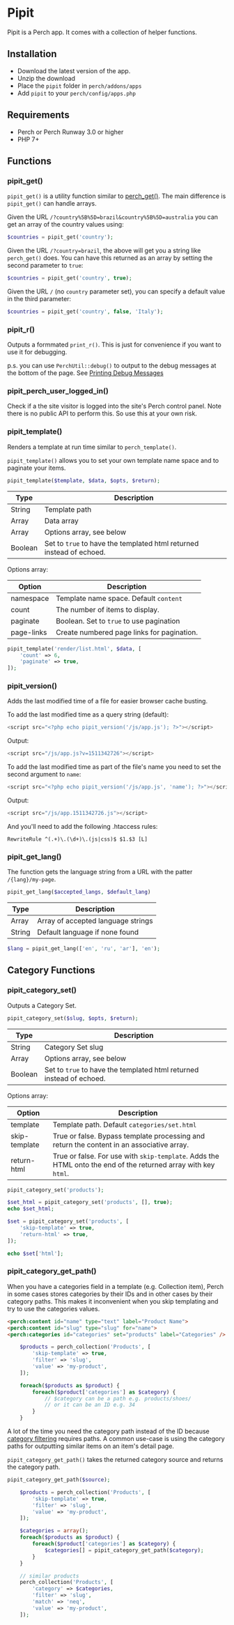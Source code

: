 # Pipit
Pipit is a Perch app. It comes with a collection of helper functions.

## Installation
* Download the latest version of the app.
* Unzip the download
* Place the `pipit` folder in `perch/addons/apps`
* Add `pipit` to your `perch/config/apps.php`


## Requirements
* Perch or Perch Runway 3.0 or higher
* PHP 7+


## Functions

### pipit_get()

`pipit_get()` is a utility function similar to [perch_get()](https://docs.grabaperch.com/functions/utilities/perch-get/). The main difference is `pipit_get()` can handle arrays.

Given the URL `/?country%5B%5D=brazil&country%5B%5D=australia` you can get an array of the country values using:

```php
$countries = pipit_get('country');
```

Given the URL `/?country=brazil`, the above will get you a string like `perch_get()` does. You can have this returned as an array by setting the second parameter to `true`:

```php
$countries = pipit_get('country', true);
```


Given the URL `/` (no `country` parameter set), you can specify a default value in the third parameter:

```php
$countries = pipit_get('country', false, 'Italy');
```




### pipit_r()

Outputs a formmated `print_r()`. This is just for convenience if you want to use it for debugging.

p.s. you can use `PerchUtil::debug()` to output to the debug messages at the bottom of the page. See [Printing Debug Messages](https://grabapipit.com/blog/printing-debug-messages)




### pipit_perch_user_logged_in()

Check if a the site visitor is logged into the site's Perch control panel. Note there is no public API to perform this. So use this at your own risk.




### pipit_template()

Renders a template at run time similar to `perch_template()`. 

`pipit_template()` allows you to set your own template name space and to paginate your items.

```php
pipit_template($template, $data, $opts, $return);
```

| Type       | Description                                                    |
|------------|----------------------------------------------------------------|
| String     | Template path                                                  |
| Array      | Data array                                                     |
| Array      | Options array, see below                                       |
| Boolean    | Set to `true` to have the templated html returned instead of echoed.    |


Options array:

| Option     | Description                                                    |
|------------|----------------------------------------------------------------|
| namespace  | Template name space. Default `content`                         |
| count      | The number of items to display.                                |
| paginate   | Boolean. Set to `true` to use pagination                       |
| page-links | Create numbered page links for pagination.                     |


```php
pipit_template('render/list.html', $data, [
    'count' => 6,
    'paginate' => true,
]);
```




### pipit_version()

Adds the last modified time of a file for easier browser cache busting.

To add the last modified time as a query string (default):

```php
<script src="<?php echo pipit_version('/js/app.js'); ?>"></script>
```

Output:

```php
<script src="/js/app.js?v=1511342726"></script>
```

To add the last modified time as part of the file's name you need to set the second argument to `name`:

```php
<script src="<?php echo pipit_version('/js/app.js', 'name'); ?>"></script>
```

Output:

```php
<script src="/js/app.1511342726.js"></script>
```

And you'll need to add the following .htaccess rules:

```
RewriteRule ^(.+)\.(\d+)\.(js|css)$ $1.$3 [L]
```



### pipit_get_lang()

The function gets the language string from a URL with the patter `/{lang}/my-page`.

```php
pipit_get_lang($accepted_langs, $default_lang)
```


| Type       | Description                                                    |
|------------|----------------------------------------------------------------|
| Array      | Array of accepted language strings                             |
| String     | Default language if none found                                 |


```php
$lang = pipit_get_lang(['en', 'ru', 'ar'], 'en');
```







## Category Functions

### pipit_category_set()

Outputs a Category Set.

```php
pipit_category_set($slug, $opts, $return);
```

| Type       | Description                                                    |
|------------|----------------------------------------------------------------|
| String     | Category Set slug                                              |
| Array      | Options array, see below                                       |
| Boolean    | Set to `true` to have the templated html returned instead of echoed.    |


Options array:

| Option     | Description                                                    |
|------------|----------------------------------------------------------------|
| template   | Template path. Default `categories/set.html`                   |
| skip-template  | True or false. Bypass template processing and return the content in an associative array. |
| return-html    | True or false. For use with `skip-template`. Adds the HTML onto the end of the returned array with key `html`. |



```php
pipit_category_set('products');
```

```php
$set_html = pipit_category_set('products', [], true);
echo $set_html;
```

```php
$set = pipit_category_set('products', [
    'skip-template' => true,
    'return-html' => true,
]);

echo $set['html'];
```




### pipit_category_get_path()

When you have a categories field in a template (e.g. Collection item), Perch in some cases stores categories by their IDs and in other cases by their category paths. This makes it inconvenient when you skip templating and try to use the categories values. 

```html
<perch:content id="name" type="text" label="Product Name">
<perch:content id="slug" type="slug" for="name">
<perch:categories id="categories" set="products" label="Categories" />
```


```php
    $products = perch_collection('Products', [
        'skip-template' => true,
        'filter' => 'slug',
        'value' => 'my-product',
    ]);

    foreach($products as $product) {
        foreach($product['categories'] as $category) {
            // $category can be a path e.g. products/shoes/
            // or it can be an ID e.g. 34
        }
    }
```

A lot of the time you need the category path instead of the ID because [category filtering](https://docs.grabaperch.com/perch/categories/filtering/) requires paths. A common use-case is using the category paths for outputting similar items on an item's detail page.

`pipit_category_get_path()` takes the returned category source and returns the category path.

```php
pipit_category_get_path($source);
```


```php
    $products = perch_collection('Products', [
        'skip-template' => true,
        'filter' => 'slug',
        'value' => 'my-product',
    ]);

    $categories = array();
    foreach($products as $product) {
        foreach($product['categories'] as $category) {
            $categories[] = pipit_category_get_path($category);
        }
    }

    // similar products
    perch_collection('Products', [
        'category' => $categories,
        'filter' => 'slug',
        'match' => 'neq',
        'value' => 'my-product',
    ]);
```